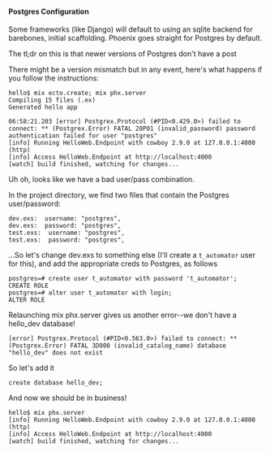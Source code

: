 #### Postgres Configuration

Some frameworks (like Django) will default to using an sqlite backend for barebones, initial scaffolding.  Phoenix goes straight for Postgres by default.

The tl;dr on this is that newer versions of Postgres don't have a post

There might be a version mismatch but in any event, here's what happens if you follow the instructions:

```
hello$ mix ecto.create; mix phx.server
Compiling 15 files (.ex)
Generated hello app

06:58:21.203 [error] Postgrex.Protocol (#PID<0.429.0>) failed to connect: ** (Postgrex.Error) FATAL 28P01 (invalid_password) password authentication failed for user "postgres"
[info] Running HelloWeb.Endpoint with cowboy 2.9.0 at 127.0.0.1:4000 (http)
[info] Access HelloWeb.Endpoint at http://localhost:4000
[watch] build finished, watching for changes...
```

Uh oh, looks like we have a bad user/pass combination.

In the project directory, we find two files that contain the Postgres user/password: 
```
dev.exs:  username: "postgres",
dev.exs:  password: "postgres",
test.exs:  username: "postgres",
test.exs:  password: "postgres",
```

...So let's change dev.exs to something else (I'll create a `t_automator` user for this), and add the appropriate creds to Postgres, as follows

```
postgres=# create user t_automator with password 't_automator';
CREATE ROLE
postgres=# alter user t_automator with login;
ALTER ROLE
```

Relaunching mix phx.server gives us another error--we don't have a hello_dev database!

```
[error] Postgrex.Protocol (#PID<0.563.0>) failed to connect: ** (Postgrex.Error) FATAL 3D000 (invalid_catalog_name) database "hello_dev" does not exist
```

So let's add it

`create database hello_dev;`

And now we should be in business!

```
hello$ mix phx.server
[info] Running HelloWeb.Endpoint with cowboy 2.9.0 at 127.0.0.1:4000 (http)
[info] Access HelloWeb.Endpoint at http://localhost:4000
[watch] build finished, watching for changes...
```
